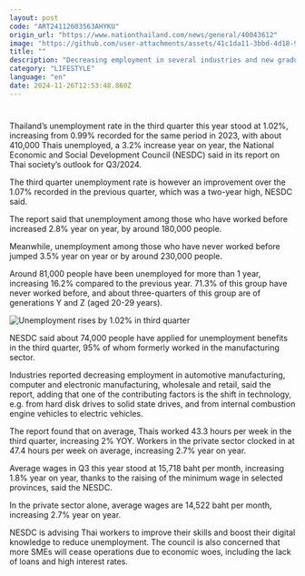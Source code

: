 ```yaml
---
layout: post
code: "ART24112603563AHYKU"
origin_url: "https://www.nationthailand.com/news/general/40043612"
image: "https://github.com/user-attachments/assets/41c1da11-3bbd-4d18-9dfd-a0cfff50b28e"
title: ""
description: "Decreasing employment in several industries and new graduates facing tougher times finding jobs cited as the main causes for drop"
category: "LIFESTYLE"
language: "en"
date: 2024-11-26T12:53:48.860Z
---
```


# 









Thailand’s unemployment rate in the third quarter this year stood at 1.02%, increasing from 0.99% recorded for the same period in 2023, with about 410,000 Thais unemployed, a 3.2% increase year on year, the National Economic and Social Development Council (NESDC) said in its report on Thai society’s outlook for Q3/2024.

The third quarter unemployment rate is however an improvement over the 1.07% recorded in the previous quarter, which was a two-year high, NESDC said.

The report said that unemployment among those who have worked before increased 2.8% year on year, by around 180,000 people.

Meanwhile, unemployment among those who have never worked before jumped 3.5% year on year or by around 230,000 people.

Around 81,000 people have been unemployed for more than 1 year, increasing 16.2% compared to the previous year. 71.3% of this group have never worked before, and about three-quarters of this group are of generations Y and Z (aged 20-29 years).

  ![Unemployment rises by 1.02% in third quarter](https://github.com/user-attachments/assets/2fbe6562-7df3-4eef-8059-8533ccf8a907)

NESDC said about 74,000 people have applied for unemployment benefits in the third quarter, 95% of whom formerly worked in the manufacturing sector.

Industries reported decreasing employment in automotive manufacturing, computer and electronic manufacturing, wholesale and retail, said the report, adding that one of the contributing factors is the shift in technology, e.g. from hard disk drives to solid state drives, and from internal combustion engine vehicles to electric vehicles.

The report found that on average, Thais worked 43.3 hours per week in the third quarter, increasing 2% YOY. Workers in the private sector clocked in at 47.4 hours per week on average, increasing 2.7% year on year.

Average wages in Q3 this year stood at 15,718 baht per month, increasing 1.8% year on year, thanks to the raising of the minimum wage in selected provinces, said the NESDC.

In the private sector alone, average wages are 14,522 baht per month, increasing 2.7% year on year.

NESDC is advising Thai workers to improve their skills and boost their digital knowledge to reduce unemployment. The council is also concerned that more SMEs will cease operations due to economic woes, including the lack of loans and high interest rates.